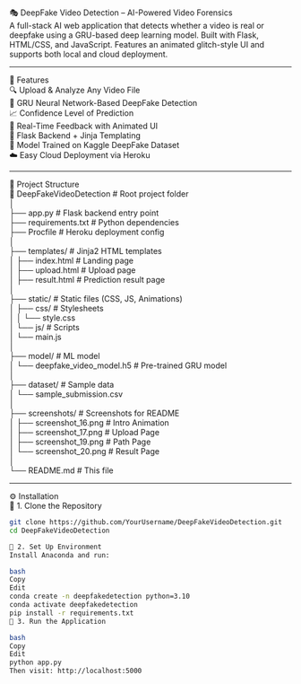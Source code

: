 🎭 DeepFake Video Detection – AI-Powered Video Forensics  
A full-stack AI web application that detects whether a video is real or deepfake using a GRU-based deep learning model. Built with Flask, HTML/CSS, and JavaScript. Features an animated glitch-style UI and supports both local and cloud deployment.

---

🚀 Features  
🔍 Upload & Analyze Any Video File  
🧠 GRU Neural Network-Based DeepFake Detection  
📈 Confidence Level of Prediction  
📸 Real-Time Feedback with Animated UI  
🧰 Flask Backend + Jinja Templating  
💾 Model Trained on Kaggle DeepFake Dataset  
☁️ Easy Cloud Deployment via Heroku

---

📂 Project Structure  
📁 DeepFakeVideoDetection                # Root project folder  
│  
├── app.py                              # Flask backend entry point  
├── requirements.txt                    # Python dependencies  
├── Procfile                            # Heroku deployment config  
│  
├── templates/                          # Jinja2 HTML templates  
│   ├── index.html                      # Landing page  
│   ├── upload.html                     # Upload page  
│   ├── result.html                     # Prediction result page  
│  
├── static/                             # Static files (CSS, JS, Animations)  
│   ├── css/                            # Stylesheets  
│   │   └── style.css  
│   └── js/                             # Scripts  
│       └── main.js  
│  
├── model/                              # ML model  
│   └── deepfake_video_model.h5         # Pre-trained GRU model  
│  
├── dataset/                            # Sample data  
│   └── sample_submission.csv  
│  
├── screenshots/                        # Screenshots for README  
│   ├── screenshot_16.png               # Intro Animation  
│   ├── screenshot_17.png               # Upload Page  
│   ├── screenshot_19.png               # Path Page  
│   └── screenshot_20.png               # Result Page  
│  
└── README.md                           # This file

---

⚙️ Installation  
🔹 1. Clone the Repository  
```bash
git clone https://github.com/YourUsername/DeepFakeVideoDetection.git  
cd DeepFakeVideoDetection

🔹 2. Set Up Environment
Install Anaconda and run:

bash
Copy
Edit
conda create -n deepfakedetection python=3.10  
conda activate deepfakedetection  
pip install -r requirements.txt  
🔹 3. Run the Application

bash
Copy
Edit
python app.py  
Then visit: http://localhost:5000

